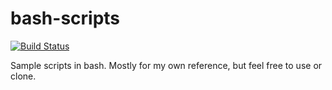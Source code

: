 # bash-scripts 

[![Build Status](https://travis-ci.org/robertdebock/bash-scripts.svg?branch=master)](https://travis-ci.org/robertdebock/bash-scripts)

Sample scripts in bash. Mostly for my own reference, but feel free to use or clone.
